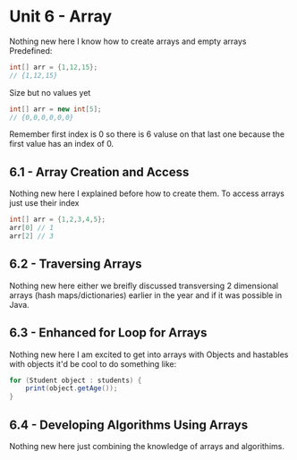 # Unit 6 - Array

Nothing new here I know how to create arrays and empty arrays
Predefined:

```java
int[] arr = {1,12,15};
// {1,12,15}
```

Size but no values yet

```java
int[] arr = new int[5];
// {0,0,0,0,0,0}
```

Remember first index is 0 so there is 6 valuse on that last one because the first value has an index of 0.

## 6.1 - Array Creation and Access

Nothing new here I explained before how to create them. To access arrays just use their index

```java
int[] arr = {1,2,3,4,5};
arr[0] // 1
arr[2] // 3
```

## 6.2 - Traversing Arrays

Nothing new here either we breifly discussed transversing 2 dimensional arrays (hash maps/dictionaries) earlier in the year and if it was possible in Java.

## 6.3 - Enhanced for Loop for Arrays

Nothing new here I am excited to get into arrays with Objects and hastables with objects it'd be cool to do something like:

```java
for (Student object : students) {
    print(object.getAge());
}
```

## 6.4 - Developing Algorithms Using Arrays

Nothing new here just combining the knowledge of arrays and algorithims.
